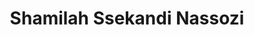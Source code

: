 ---
title: Shamilah Ssekandi Nassozi
organization: Humanitarian OpenStreetMap Team
country: Uganda
image: https://www.hotosm.org/uploads/ShamilahNassozi.jpg
talk: "Making our Dream Work: Refugees and Underrepresented Communities"
permalink: /speakers/#shamilah-ssekandi-nassozi
---